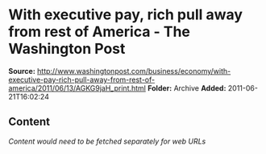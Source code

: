 # With executive pay, rich pull away from rest of America - The Washington Post

**Source:** http://www.washingtonpost.com/business/economy/with-executive-pay-rich-pull-away-from-rest-of-america/2011/06/13/AGKG9jaH_print.html
**Folder:** Archive
**Added:** 2011-06-21T16:02:24




## Content
*Content would need to be fetched separately for web URLs*
